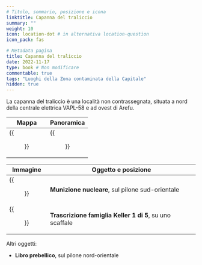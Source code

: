 ```yaml
---
# Titolo, sommario, posizione e icona
linktitle: Capanna del traliccio
summary: ""
weight: 10
icon: location-dot # in alternativa location-question
icon_pack: fas

# Metadata pagina
title: Capanna del traliccio
date: 2022-11-17
type: book # Non modificare
commentable: true
tags: "Luoghi della Zona contaminata della Capitale"
hidden: true
---
```




La capanna del traliccio è una località non contrassegnata, situata a nord della centrale elettrica VAPL-58 e ad ovest di Arefu.

| Mappa                                   | Panoramica                          |
| --------------------------------------- | ----------------------------------- |
| {{<figure src="fo3/Pylon_shack_loc.webp">}} | {{<figure src="fo3/Pylon_Shack.webp">}} |

| Immagine                                                          | Oggetto e posizione                                      |
| ----------------------------------------------------------------- | -------------------------------------------------------- |
| {{<figure src="fo3/Pylon_shack_Mini_Nuke.webp">}}                     | **Munizione nucleare**, sul pilone sud-orientale         |
| {{<figure src="fo3/1st_Keller_family_transcript_bottom_shelf.webp">}} | **Trascrizione famiglia Keller 1 di 5**, su uno scaffale |


Altri oggetti:
- **Libro prebellico**, sul pilone nord-orientale

